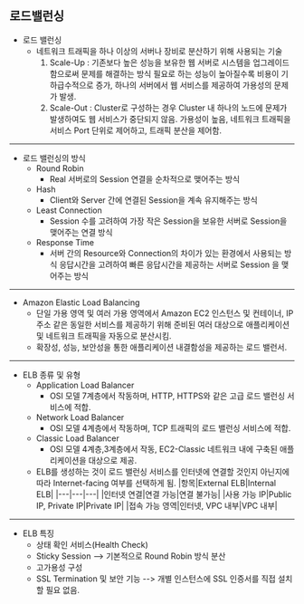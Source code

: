 ## 로드밸런싱

* 로드 밸런싱
    * 네트워크 트래픽을 하나 이상의 서버나 장비로 분산하기 위해 사용되는 기술
        1. Scale-Up : 기존보다 높은 성능을 보유한 웹 서버로 시스템을 업그레이드함으로써 문제를 해결하는 방식
            필요로 하는 성능이 높아질수록 비용이 기하급수적으로 증가, 하나의 서버에서 웹 서비스를 제공하여 가용성의 문제가 발생.
        2. Scale-Out : Cluster로 구성하는 경우 Cluster 내 하나의 노드에 문제가 발생하여도 웹 서비스가 중단되지 않음.
            가용성이 높음, 네트워크 트래픽을 서비스 Port 단위로 제어하고, 트래픽 분산을 제어함.
---
* 로드 밸런싱의 방식
    * Round Robin
        * Real 서버로의 Session 연결을 순차적으로 맺어주는 방식
    * Hash
        * Client와 Server 간에 연결된 Session을 계속 유지해주는 방식
    * Least Connection
        * Session 수를 고려하여 가장 작은 Session을 보유한 서버로 Session을 맺어주는 연결 방식
    * Response Time
        * 서버 간의 Resource와 Connection의 차이가 있는 환경에서 사용되는 방식
            응답시간을 고려하여 빠른 응답시간을 제공하는 서버로 Session 을 맺어주는 방식
---
* Amazon Elastic Load Balancing
    * 단일 가용 영역 및 여러 가용 영역에서 Amazon EC2 인스턴스 및 컨테이너, IP 주소 같은 동일한 서비스를 제공하기 위해 준비된 여러 대상으로 애플리케이션 및 네트워크 트래픽을 자동으로 분산시킴.
    * 확장성, 성능, 보안성을 통한 애플리케이션 내결함성을 제공하는 로드 밸런서.
---
* ELB 종류 및 유형
    * Application Load Balancer
        * OSI 모델 7계층에서 작동하며, HTTP, HTTPS와 같은 고급 로드 밸런싱 서비스에 적합.
    * Network Load Balancer
        * OSI 모델 4계층에서 작동하며, TCP 트래픽의 로드 밸런싱 서비스에 적합.
    * Classic Load Balancer
        * OSI 모델 4계층,3계층에서 작동, EC2-Classic 네트워크 내에 구축된 애플리케이션을 대상으로 제공.
    * ELB를 생성하는 것이 로드 밸런싱 서비스를 인터넷에 연결할 것인지 아닌지에 따라 Internet-facing 여부를 선택하게 됨.
        |항목|External ELB|Internal ELB|
        |---|---|---|
        |인터넷 연결|연결 가능|연결 불가능|
        |사용 가능 IP|Public IP, Private IP|Private IP|
        |접속 가능 영역|인터넷, VPC 내부|VPC 내부|
---
* ELB 특징
    * 상태 확인 서비스(Health Check)
    * Sticky Session --> 기본적으로 Round Robin 방식 분산
    * 고가용성 구성
    * SSL Termination 및 보안 기능 --> 개별 인스턴스에 SSL 인증서를 직접 설치 할 필요 없음.
